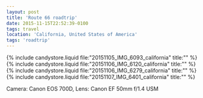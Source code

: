 ```yaml
---
layout: post
title: 'Route 66 roadtrip'
date: 2015-11-15T22:52:39-0100
tags: travel
location: 'California, United States of America'
tags: 'roadtrip'
---
```


{% include candystore.liquid file:"20151105_IMG_6093_california" title:"" %}
{% include candystore.liquid file:"20151106_IMG_6120_california" title:"" %}
{% include candystore.liquid file:"20151106_IMG_6279_california" title:"" %}
{% include candystore.liquid file:"20151107_IMG_6401_california" title:"" %}

Camera: Canon EOS 700D, Lens: Canon EF 50mm f/1.4 USM

